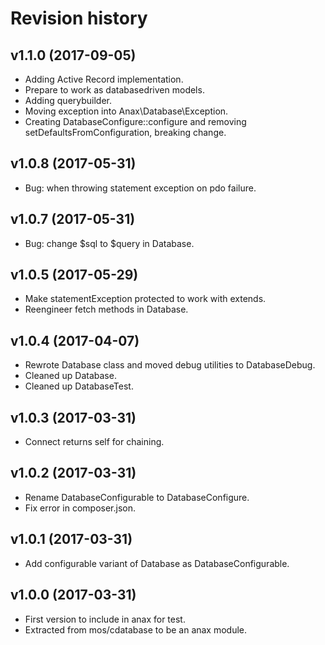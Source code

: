 Revision history
=================================

v1.1.0 (2017-09-05)
---------------------------------

* Adding Active Record implementation.
* Prepare to work as databasedriven models.
* Adding querybuilder.
* Moving exception into Anax\Database\Exception.
* Creating DatabaseConfigure::configure and removing setDefaultsFromConfiguration, breaking change.


v1.0.8 (2017-05-31)
---------------------------------

* Bug: when throwing statement exception on pdo failure.


v1.0.7 (2017-05-31)
---------------------------------

* Bug: change $sql to $query in Database.


v1.0.5 (2017-05-29)
---------------------------------

* Make statementException protected to work with extends.
* Reengineer fetch methods in Database.


v1.0.4 (2017-04-07)
---------------------------------

* Rewrote Database class and moved debug utilities to DatabaseDebug.
* Cleaned up Database.
* Cleaned up DatabaseTest.


v1.0.3 (2017-03-31)
---------------------------------

* Connect returns self for chaining.


v1.0.2 (2017-03-31)
---------------------------------

* Rename DatabaseConfigurable to DatabaseConfigure.
* Fix error in composer.json.


v1.0.1 (2017-03-31)
---------------------------------

* Add configurable variant of Database as DatabaseConfigurable.


v1.0.0 (2017-03-31)
---------------------------------

* First version to include in anax for test.
* Extracted from mos/cdatabase to be an anax module.
